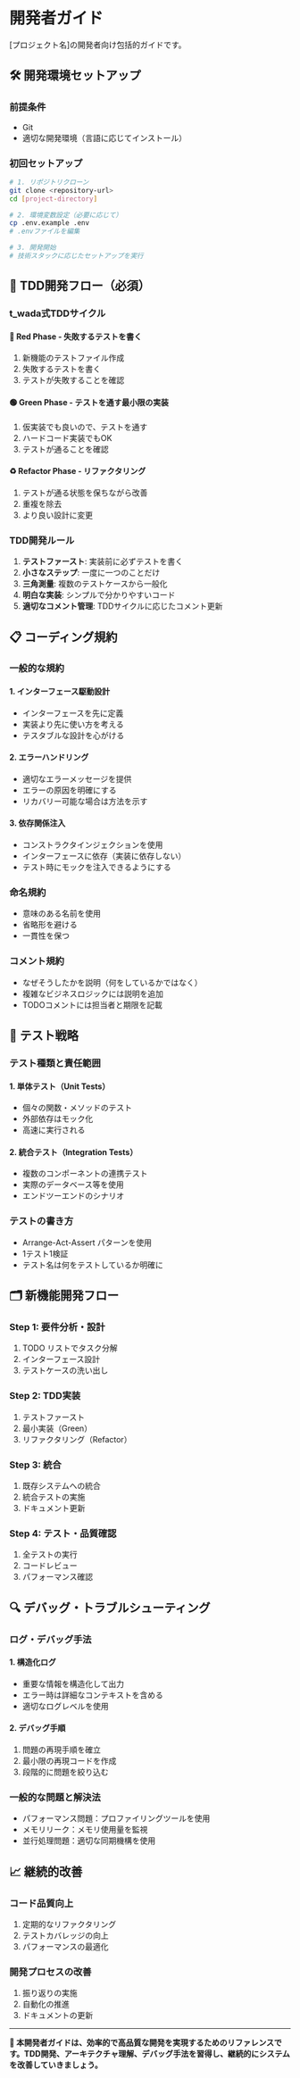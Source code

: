 # 開発者ガイド

[プロジェクト名]の開発者向け包括的ガイドです。

## 🛠️ 開発環境セットアップ

### 前提条件
- Git
- 適切な開発環境（言語に応じてインストール）

### 初回セットアップ
```bash
# 1. リポジトリクローン
git clone <repository-url>
cd [project-directory]

# 2. 環境変数設定（必要に応じて）
cp .env.example .env
# .envファイルを編集

# 3. 開発開始
# 技術スタックに応じたセットアップを実行
```

## 🔧 TDD開発フロー（必須）

### t_wada式TDDサイクル

#### 🔴 Red Phase - 失敗するテストを書く
1. 新機能のテストファイル作成
2. 失敗するテストを書く
3. テストが失敗することを確認

#### 🟢 Green Phase - テストを通す最小限の実装
1. 仮実装でも良いので、テストを通す
2. ハードコード実装でもOK
3. テストが通ることを確認

#### ♻️ Refactor Phase - リファクタリング
1. テストが通る状態を保ちながら改善
2. 重複を除去
3. より良い設計に変更

### TDD開発ルール
1. **テストファースト**: 実装前に必ずテストを書く
2. **小さなステップ**: 一度に一つのことだけ
3. **三角測量**: 複数のテストケースから一般化
4. **明白な実装**: シンプルで分かりやすいコード
5. **適切なコメント管理**: TDDサイクルに応じたコメント更新

## 📋 コーディング規約

### 一般的な規約

#### 1. インターフェース駆動設計
- インターフェースを先に定義
- 実装より先に使い方を考える
- テスタブルな設計を心がける

#### 2. エラーハンドリング
- 適切なエラーメッセージを提供
- エラーの原因を明確にする
- リカバリー可能な場合は方法を示す

#### 3. 依存関係注入
- コンストラクタインジェクションを使用
- インターフェースに依存（実装に依存しない）
- テスト時にモックを注入できるようにする

### 命名規約
- 意味のある名前を使用
- 省略形を避ける
- 一貫性を保つ

### コメント規約
- なぜそうしたかを説明（何をしているかではなく）
- 複雑なビジネスロジックには説明を追加
- TODOコメントには担当者と期限を記載

## 🧪 テスト戦略

### テスト種類と責任範囲

#### 1. 単体テスト（Unit Tests）
- 個々の関数・メソッドのテスト
- 外部依存はモック化
- 高速に実行される

#### 2. 統合テスト（Integration Tests）
- 複数のコンポーネントの連携テスト
- 実際のデータベース等を使用
- エンドツーエンドのシナリオ

### テストの書き方
- Arrange-Act-Assert パターンを使用
- 1テスト1検証
- テスト名は何をテストしているか明確に

## 🗂️ 新機能開発フロー

### Step 1: 要件分析・設計
1. TODO リストでタスク分解
2. インターフェース設計
3. テストケースの洗い出し

### Step 2: TDD実装
1. テストファースト
2. 最小実装（Green）
3. リファクタリング（Refactor）

### Step 3: 統合
1. 既存システムへの統合
2. 統合テストの実施
3. ドキュメント更新

### Step 4: テスト・品質確認
1. 全テストの実行
2. コードレビュー
3. パフォーマンス確認

## 🔍 デバッグ・トラブルシューティング

### ログ・デバッグ手法

#### 1. 構造化ログ
- 重要な情報を構造化して出力
- エラー時は詳細なコンテキストを含める
- 適切なログレベルを使用

#### 2. デバッグ手順
1. 問題の再現手順を確立
2. 最小限の再現コードを作成
3. 段階的に問題を絞り込む

### 一般的な問題と解決法
- パフォーマンス問題：プロファイリングツールを使用
- メモリリーク：メモリ使用量を監視
- 並行処理問題：適切な同期機構を使用

## 📈 継続的改善

### コード品質向上
1. 定期的なリファクタリング
2. テストカバレッジの向上
3. パフォーマンスの最適化

### 開発プロセスの改善
1. 振り返りの実施
2. 自動化の推進
3. ドキュメントの更新

---

**🎯 本開発者ガイドは、効率的で高品質な開発を実現するためのリファレンスです。TDD開発、アーキテクチャ理解、デバッグ手法を習得し、継続的にシステムを改善していきましょう。**